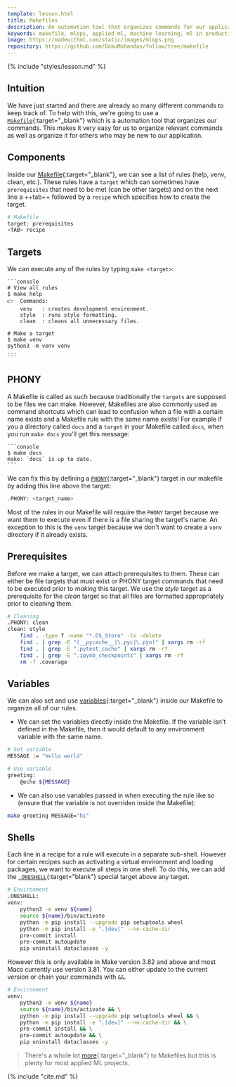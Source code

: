 ```yaml
---
template: lesson.html
title: Makefiles
description: An automation tool that organizes commands for our application's processes.
keywords: makefile, mlops, applied ml, machine learning, ml in production, machine learning in production, applied machine learning
image: https://madewithml.com/static/images/mlops.png
repository: https://github.com/GokuMohandas/follow/tree/makefile
---
```


{% include "styles/lesson.md" %}

## Intuition

We have just started and there are already so many different commands to keep track of. To help with this, we're going to use a [`Makefile`](https://opensource.com/article/18/8/what-how-makefile){:target="_blank"} which is a automation tool that organizes our commands. This makes it very easy for us to organize relevant commands as well as organize it for others who may be new to our application.

## Components

Inside our [Makefile](https://github.com/GokuMohandas/MLOps/tree/main/Makefile){:target="_blank"}, we can see a list of rules (help, venv, clean, etc.). These rules have a `target` which can sometimes have `prerequisites` that need to be met (can be other targets) and on the next line a ++tab++ followed by a `recipe` which specifies how to create the target.

```bash linenums="1"
# Makefile
target: prerequisites
<TAB> recipe
```

## Targets
We can execute any of the rules by typing `make <target>`:

<div class="animated-code">

    ```console
    # View all rules
    $ make help
    👉  Commands:
        venv   : creates development environment.
        style  : runs style formatting.
        clean  : cleans all unnecessary files.

    # Make a target
    $ make venv
    python3 -m venv venv
    ...
    ```

</div>
<script src="../../../static/js/termynal.js"></script>

## PHONY
A Makefile is called as such because traditionally the `targets` are supposed to be files we can make. However, Makefiles are also commonly used as command shortcuts which can lead to confusion when a file with a certain name exists and a Makefile rule with the same name exists! For example if you a directory called `docs` and a `target` in your Makefile called `docs`, when you run `make docs` you'll get this message:

<div class="animated-code">

    ```console
    $ make docs
    make: `docs` is up to date.
    ```

</div>

We can fix this by defining a [`PHONY`](https://www.gnu.org/software/make/manual/make.html#Phony-Targets){:target="_blank"} target in our makefile by adding this line above the target:
```bash linenums="1"
.PHONY: <target_name>
```

Most of the rules in our Makefile will require the `PHONY` target because we want them to execute even if there is a file sharing the target's name. An exception to this is the `venv` target because we don't want to create a `venv` directory if it already exists.

## Prerequisites

Before we make a target, we can attach prerequisites to them. These can either be file targets that must exist or PHONY target commands that need to be executed prior to *making* this target. We use the *style* target as a prerequisite for the *clean* target so that all files are formatted appropriately prior to cleaning them.

```bash linenums="1" hl_lines="3"
# Cleaning
.PHONY: clean
clean: style
	find . -type f -name "*.DS_Store" -ls -delete
	find . | grep -E "(__pycache__|\.pyc|\.pyo)" | xargs rm -rf
	find . | grep -E ".pytest_cache" | xargs rm -rf
	find . | grep -E ".ipynb_checkpoints" | xargs rm -rf
	rm -f .coverage
```

## Variables
We can also set and use [variables](https://www.gnu.org/software/make/manual/make.html#Using-Variables){:target="_blank"} inside our Makefile to organize all of our rules.

- We can set the variables directly inside the Makefile. If the variable isn't defined in the Makefile, then it would default to any environment variable with the same name.
```bash linenums="1"
# Set variable
MESSAGE := "hello world"

# Use variable
greeting:
    @echo ${MESSAGE}
```

- We can also use variables passed in when executing the rule like so (ensure that the variable is not overriden inside the Makefile):
```bash linenums="1"
make greeting MESSAGE="hi"
```

## Shells

Each line in a recipe for a rule will execute in a separate sub-shell. However for certain recipes such as activating a virtual environment and loading packages, we want to execute all steps in one shell. To do this, we can add the [`.ONESHELL`](https://www.gnu.org/software/make/manual/make.html#One-Shell){:target="blank"} special target above any target.

```bash linenums="1" hl_lines="2"
# Environment
.ONESHELL:
venv:
    python3 -m venv ${name}
    source ${name}/bin/activate
    python -m pip install --upgrade pip setuptools wheel
    python -m pip install -e ".[dev]" --no-cache-dir
    pre-commit install
    pre-commit autoupdate
    pip uninstall dataclasses -y
```

However this is only available in Make version 3.82 and above and most Macs currently use version 3.81. You can either update to the current version or chain your commands with `&&`.

```bash linenums="1"
# Environment
venv:
    python3 -m venv ${name}
    source ${name}/bin/activate && \
    python -m pip install --upgrade pip setuptools wheel && \
    python -m pip install -e ".[dev]" --no-cache-dir && \
    pre-commit install && \
    pre-commit autoupdate && \
    pip uninstall dataclasses -y
```

> There's a whole lot [more](https://www.gnu.org/software/make/manual/make.html){:target="_blank"} to Makefiles but this is plenty for most applied ML projects.

<!-- Citation -->
{% include "cite.md" %}
